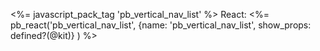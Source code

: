 <%= javascript_pack_tag 'pb_vertical_nav_list' %>
React: <%= pb_react('pb_vertical_nav_list', {name: 'pb_vertical_nav_list', show_props: defined?(@kit)} ) %>
